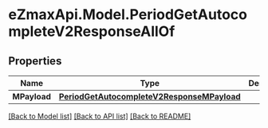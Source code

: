 
# eZmaxApi.Model.PeriodGetAutocompleteV2ResponseAllOf

## Properties

Name | Type | Description | Notes
------------ | ------------- | ------------- | -------------
**MPayload** | [**PeriodGetAutocompleteV2ResponseMPayload**](PeriodGetAutocompleteV2ResponseMPayload.md) |  | 

[[Back to Model list]](../README.md#documentation-for-models)
[[Back to API list]](../README.md#documentation-for-api-endpoints)
[[Back to README]](../README.md)

